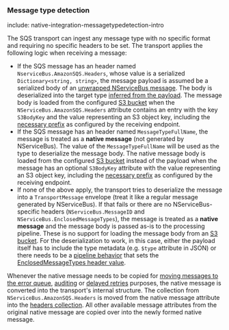 ### Message type detection

include: native-integration-messagetypedetection-intro

The SQS transport can ingest any message type with no specific format and requiring no specific headers to be set. The transport applies the following logic when receiving a message:

* If the SQS message has an header named `NserviceBus.AmazonSQS.Headers`, whose value is a serialized `Dictionary<string, string>`, the message payload is assumed be a serialized body of an [unwrapped NServiceBus message](./configuration-options.md#do-not-wrap-message-payload-in-a-transport-envelope). The body is deserialized into the target type [inferred from the payload](/nservicebus/messaging/message-type-detection.md). The message body is loaded from the configured [S3 bucket](/transports/sqs/configuration-options.md#offload-large-messages-to-s3) when the `NServiceBus.AmazonSQS.Headers` attribute contains an entry with the key `S3BodyKey` and the value representing an S3 object key, including the [necessary prefix](/transports/sqs/configuration-options.md#offload-large-messages-to-s3-key-prefix) as configured by the receiving endpoint.
* If the SQS message has an header named `MessageTypeFullName`, the message is treated as a **native message** (not generated by NServiceBus). The value of the `MessageTypeFullName` will be used as the type to deserialize the message body. The native message body is loaded from the configured [S3 bucket](/transports/sqs/configuration-options.md#offload-large-messages-to-s3) instead of the payload when the message has an optional `S3BodyKey` attribute with the value representing an S3 object key, including the [necessary prefix](/transports/sqs/configuration-options.md#offload-large-messages-to-s3-key-prefix) as configured by the receiving endpoint.
* If none of the above apply, the transport tries to deserialize the message into a `TransportMessage` envelope (treat it like a regular message generated by NServiceBus). If that fails or there are no NServiceBus-specific headers (`NServiceBus.MessageID` and `NServiceBus.EnclosedMessageTypes`), the message is treated as a **native message** and the message body is passed as-is to the processing pipeline. These is no support for loading the message body from an [S3 bucket](/transports/sqs/configuration-options.md#offload-large-messages-to-s3). For the deserialization to work, in this case, either the payload itself has to include the type metadata (e.g. `$type` attribute in JSON) or there needs to be a [pipeline behavior](/nservicebus/pipeline/manipulate-with-behaviors.md) that sets the [EnclosedMessageTypes header value](/nservicebus/messaging/headers.md#serialization-headers-nservicebus-enclosedmessagetypes).

Whenever the native message needs to be copied for [moving messages to the error queue](/nservicebus/recoverability), [auditing](/nservicebus/operations/auditing.md) or [delayed retries](/nservicebus/recoverability/configure-delayed-retries.md) purposes, the native message is converted into the transport's internal structure. The collection from `NServiceBus.AmazonSQS.Headers` is moved from the native message attribute into the [headers collection](/nservicebus/messaging/headers.md). All other available message attributes from the original native message are copied over into the newly formed native message.
